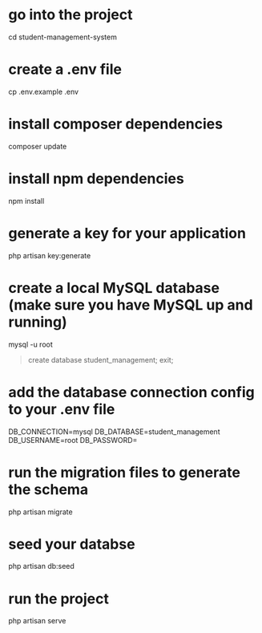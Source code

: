 # go into the project
cd student-management-system

# create a .env file
cp .env.example .env

# install composer dependencies
composer update

# install npm dependencies
npm install

# generate a key for your application
php artisan key:generate

# create a local MySQL database (make sure you have MySQL up and running)
mysql -u root

> create database student_management;
> exit;

# add the database connection config to your .env file
DB_CONNECTION=mysql
DB_DATABASE=student_management
DB_USERNAME=root
DB_PASSWORD=

# run the migration files to generate the schema
php artisan migrate

# seed your databse 
php artisan db:seed

# run the project
php artisan serve
